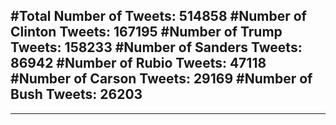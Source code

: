#Total Number of Tweets: 514858 
#Number of Clinton Tweets: 167195
#Number of Trump Tweets: 158233
#Number of Sanders Tweets: 86942
#Number of Rubio Tweets: 47118
#Number of Carson Tweets: 29169
#Number of Bush Tweets: 26203
---
---
